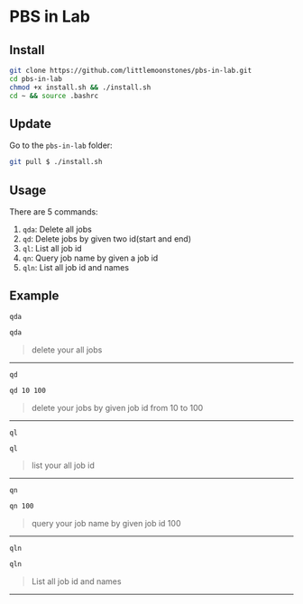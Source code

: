 # PBS in Lab
## Install
```bash
git clone https://github.com/littlemoonstones/pbs-in-lab.git
cd pbs-in-lab
chmod +x install.sh && ./install.sh
cd ~ && source .bashrc
```

## Update
Go to the `pbs-in-lab` folder:
```bash
git pull $ ./install.sh
```

## Usage
There are 5 commands:
  1. `qda`: Delete all jobs
  2. `qd`: Delete jobs by given two id(start and end)
  3. `ql`: List all job id
  4. `qn`: Query job name by given a job id
  5.  `qln`: List all job id and names

## Example
`qda`
```bash
qda
```
> delete your all jobs
---

`qd`
```bash
qd 10 100
```
> delete your jobs by given job id from 10 to 100
---
`ql`
```bash
ql
```
> list your all job id
---

`qn`
```bash
qn 100
```
> query your job name by given job id 100
---

`qln`
```bash
qln
```
> List all job id and names
---